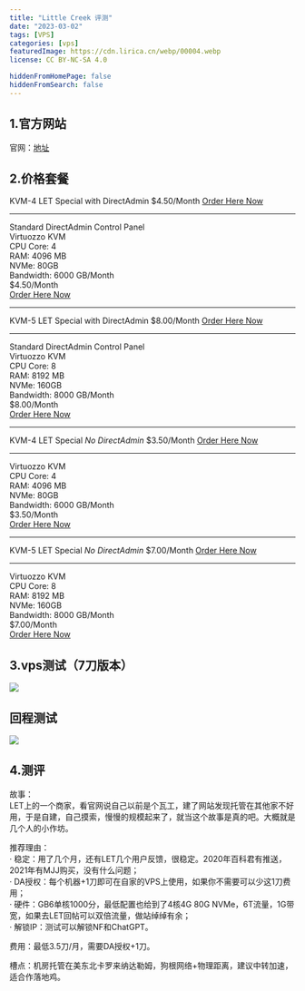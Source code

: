 ```yaml
---
title: "Little Creek 评测"
date: "2023-03-02"
tags: [VPS]
categories: [vps]
featuredImage: https://cdn.lirica.cn/webp/00004.webp
license: CC BY-NC-SA 4.0

hiddenFromHomePage: false
hiddenFromSearch: false
---
```


## 1.官方网站

官网：[地址](https://www.littlecreekhosting.com/clients/index.php)

## 2.价格套餐

KVM-4 LET Special with DirectAdmin $4.50/Month [Order Here Now](https://www.littlecreekhosting.com/clients/cart.php?a=add&pid=382)

* * *

Standard DirectAdmin Control Panel  
Virtuozzo KVM  
CPU Core: 4  
RAM: 4096 MB  
NVMe: 80GB  
Bandwidth: 6000 GB/Month  
$4.50/Month  
[Order Here Now](https://www.littlecreekhosting.com/clients/cart.php?a=add&pid=382)

* * *

KVM-5 LET Special with DirectAdmin $8.00/Month [Order Here Now](https://www.littlecreekhosting.com/clients/cart.php?a=add&pid=383)

* * *

Standard DirectAdmin Control Panel  
Virtuozzo KVM  
CPU Core: 8  
RAM: 8192 MB  
NVMe: 160GB  
Bandwidth: 8000 GB/Month  
$8.00/Month  
[Order Here Now](https://www.littlecreekhosting.com/clients/cart.php?a=add&pid=383)

* * *

KVM-4 LET Special _No DirectAdmin_ $3.50/Month [Order Here Now](https://www.littlecreekhosting.com/clients/cart.php?a=add&pid=373)

* * *

Virtuozzo KVM  
CPU Core: 4  
RAM: 4096 MB  
NVMe: 80GB  
Bandwidth: 6000 GB/Month  
$3.50/Month  
[Order Here Now](https://www.littlecreekhosting.com/clients/cart.php?a=add&pid=373)

* * *

KVM-5 LET Special _No DirectAdmin_ $7.00/Month [Order Here Now](https://www.littlecreekhosting.com/clients/cart.php?a=add&pid=374)

* * *

Virtuozzo KVM  
CPU Core: 8  
RAM: 8192 MB  
NVMe: 160GB  
Bandwidth: 8000 GB/Month  
$7.00/Month  
[Order Here Now](https://www.littlecreekhosting.com/clients/cart.php?a=add&pid=374)

## 3.vps测试（7刀版本）

![](https://cdn.lirica.cn/wordpress/2023/03/F3V8OO3N58B_4YC39.png)

## 回程测试

![](https://cdn.lirica.cn/wordpress/2023/03/image.png)

## 4.测评

故事：  
LET上的一个商家，看官网说自己以前是个瓦工，建了网站发现托管在其他家不好用，于是自建，自己摸索，慢慢的规模起来了，就当这个故事是真的吧。大概就是几个人的小作坊。

推荐理由：  
· 稳定：用了几个月，还有LET几个用户反馈，很稳定。2020年百科君有推送，2021年有MJJ购买，没有什么问题；  
· DA授权：每个机器+1刀即可在自家的VPS上使用，如果你不需要可以少这1刀费用；  
· 硬件：GB6单核1000分，最低配置也给到了4核4G 80G NVMe，6T流量，1G带宽，如果去LET回帖可以双倍流量，做站绰绰有余；  
· 解锁IP：测试可以解锁NF和ChatGPT。

费用：最低3.5刀/月，需要DA授权+1刀。

槽点：机房托管在美东北卡罗来纳达勒姆，狗根网络+物理距离，建议中转加速，适合作落地鸡。
